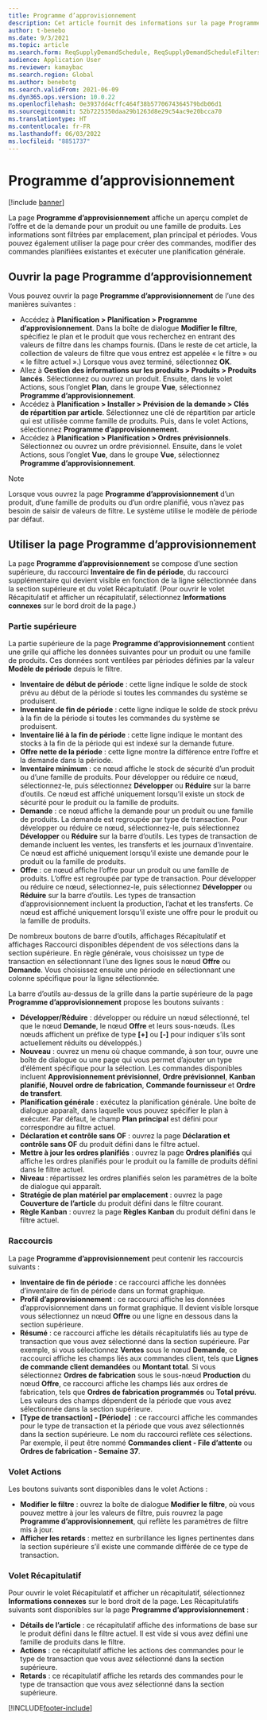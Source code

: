 ```yaml
---
title: Programme d’approvisionnement
description: Cet article fournit des informations sur la page Programme d’approvisionnement et ses fonctionnalités.
author: t-benebo
ms.date: 9/3/2021
ms.topic: article
ms.search.form: ReqSupplyDemandSchedule, ReqSupplyDemandScheduleFilters, ReqSupplyDemandItemDetails, ReqTransFuturesActionsPart, ReqSupplyDemandOverviewLegendPart
audience: Application User
ms.reviewer: kamaybac
ms.search.region: Global
ms.author: benebotg
ms.search.validFrom: 2021-06-09
ms.dyn365.ops.version: 10.0.22
ms.openlocfilehash: 0e3937dd4cffc464f38b5770674364579bdb06d1
ms.sourcegitcommit: 52b7225350daa29b1263d8e29c54ac9e20bcca70
ms.translationtype: HT
ms.contentlocale: fr-FR
ms.lasthandoff: 06/03/2022
ms.locfileid: "8851737"
---
```

# <a name="supply-schedule"></a>Programme d’approvisionnement

[!include [banner](../includes/banner.md)]

La page **Programme d’approvisionnement** affiche un aperçu complet de l’offre et de la demande pour un produit ou une famille de produits. Les informations sont filtrées par emplacement, plan principal et périodes. Vous pouvez également utiliser la page pour créer des commandes, modifier des commandes planifiées existantes et exécuter une planification générale.

## <a name="open-the-supply-schedule-page"></a>Ouvrir la page Programme d’approvisionnement

Vous pouvez ouvrir la page **Programme d’approvisionnement** de l’une des manières suivantes :

- Accédez à **Planification \> Planification \> Programme d’approvisionnement**. Dans la boîte de dialogue **Modifier le filtre**, spécifiez le plan et le produit que vous recherchez en entrant des valeurs de filtre dans les champs fournis. (Dans le reste de cet article, la collection de valeurs de filtre que vous entrez est appelée « le filtre » ou « le filtre actuel ».) Lorsque vous avez terminé, sélectionnez **OK**.
- Allez à **Gestion des informations sur les produits \> Produits \> Produits lancés**. Sélectionnez ou ouvrez un produit. Ensuite, dans le volet Actions, sous l’onglet **Plan**, dans le groupe **Vue**, sélectionnez **Programme d’approvisionnement**.
- Accédez à **Planification \> Installer \> Prévision de la demande \> Clés de répartition par article**. Sélectionnez une clé de répartition par article qui est utilisée comme famille de produits. Puis, dans le volet Actions, sélectionnez **Programme d’approvisionnement**.
- Accédez à **Planification \> Planification \> Ordres prévisionnels**. Sélectionnez ou ouvrez un ordre prévisionnel. Ensuite, dans le volet Actions, sous l’onglet **Vue**, dans le groupe **Vue**, sélectionnez **Programme d’approvisionnement**.

> [!NOTE]
> Lorsque vous ouvrez la page **Programme d’approvisionnement** d’un produit, d’une famille de produits ou d’un ordre planifié, vous n’avez pas besoin de saisir de valeurs de filtre. Le système utilise le modèle de période par défaut.

## <a name="use-the-supply-schedule-page"></a>Utiliser la page Programme d’approvisionnement

La page **Programme d’approvisionnement** se compose d’une section supérieure, du raccourci **Inventaire de fin de période**, du raccourci supplémentaire qui devient visible en fonction de la ligne sélectionnée dans la section supérieure et du volet Récapitulatif. (Pour ouvrir le volet Récapitulatif et afficher un récapitulatif, sélectionnez **Informations connexes** sur le bord droit de la page.)

### <a name="upper-section"></a>Partie supérieure

La partie supérieure de la page **Programme d’approvisionnement** contient une grille qui affiche les données suivantes pour un produit ou une famille de produits. Ces données sont ventilées par périodes définies par la valeur **Modèle de période** depuis le filtre.

- **Inventaire de début de période** : cette ligne indique le solde de stock prévu au début de la période si toutes les commandes du système se produisent.
- **Inventaire de fin de période** : cette ligne indique le solde de stock prévu à la fin de la période si toutes les commandes du système se produisent.
- **Inventaire lié à la fin de période** : cette ligne indique le montant des stocks à la fin de la période qui est indexé sur la demande future.
- **Offre nette de la période** : cette ligne montre la différence entre l’offre et la demande dans la période.
- **Inventaire minimum** : ce nœud affiche le stock de sécurité d’un produit ou d’une famille de produits. Pour développer ou réduire ce nœud, sélectionnez-le, puis sélectionnez **Développer** ou **Réduire** sur la barre d’outils. Ce nœud est affiché uniquement lorsqu’il existe un stock de sécurité pour le produit ou la famille de produits.
- **Demande** : ce nœud affiche la demande pour un produit ou une famille de produits. La demande est regroupée par type de transaction. Pour développer ou réduire ce nœud, sélectionnez-le, puis sélectionnez **Développer** ou **Réduire** sur la barre d’outils. Les types de transaction de demande incluent les ventes, les transferts et les journaux d’inventaire. Ce nœud est affiché uniquement lorsqu’il existe une demande pour le produit ou la famille de produits.
- **Offre** : ce nœud affiche l’offre pour un produit ou une famille de produits. L’offre est regroupée par type de transaction. Pour développer ou réduire ce nœud, sélectionnez-le, puis sélectionnez **Développer** ou **Réduire** sur la barre d’outils. Les types de transaction d’approvisionnement incluent la production, l’achat et les transferts. Ce nœud est affiché uniquement lorsqu’il existe une offre pour le produit ou la famille de produits.

De nombreux boutons de barre d’outils, affichages Récapitulatif et affichages Raccourci disponibles dépendent de vos sélections dans la section supérieure. En règle générale, vous choisissez un type de transaction en sélectionnant l’une des lignes sous le nœud **Offre** ou **Demande**. Vous choisissez ensuite une période en sélectionnant une colonne spécifique pour la ligne sélectionnée.

La barre d’outils au-dessus de la grille dans la partie supérieure de la page **Programme d’approvisionnement** propose les boutons suivants :

- **Développer/Réduire** : développer ou réduire un nœud sélectionné, tel que le nœud **Demande**, le nœud **Offre** et leurs sous-nœuds. (Les nœuds affichent un préfixe de type **\[+\]** ou **\[-\]** pour indiquer s’ils sont actuellement réduits ou développés.)
- **Nouveau** : ouvrez un menu où chaque commande, à son tour, ouvre une boîte de dialogue ou une page qui vous permet d’ajouter un type d’élément spécifique pour la sélection. Les commandes disponibles incluent **Approvisionnement prévisionnel**, **Ordre prévisionnel**, **Kanban planifié**, **Nouvel ordre de fabrication**, **Commande fournisseur** et **Ordre de transfert**.
- **Planification générale** : exécutez la planification générale. Une boîte de dialogue apparaît, dans laquelle vous pouvez spécifier le plan à exécuter. Par défaut, le champ **Plan principal** est défini pour correspondre au filtre actuel.
- **Déclaration et contrôle sans OF** : ouvrez la page **Déclaration et contrôle sans OF** du produit défini dans le filtre actuel.
- **Mettre à jour les ordres planifiés** : ouvrez la page **Ordres planifiés** qui affiche les ordres planifiés pour le produit ou la famille de produits défini dans le filtre actuel.
- **Niveau** : répartissez les ordres planifiés selon les paramètres de la boîte de dialogue qui apparaît.
- **Stratégie de plan matériel par emplacement** : ouvrez la page **Couverture de l’article** du produit défini dans le filtre courant.
- **Règle Kanban** : ouvrez la page **Règles Kanban** du produit défini dans le filtre actuel.

### <a name="fasttabs"></a>Raccourcis

La page **Programme d’approvisionnement** peut contenir les raccourcis suivants :

- **Inventaire de fin de période** : ce raccourci affiche les données d’inventaire de fin de période dans un format graphique.
- **Profil d’approvisionnement** : ce raccourci affiche les données d’approvisionnement dans un format graphique. Il devient visible lorsque vous sélectionnez un nœud **Offre** ou une ligne en dessous dans la section supérieure.
- **Résumé** : ce raccourci affiche les détails récapitulatifs liés au type de transaction que vous avez sélectionné dans la section supérieure. Par exemple, si vous sélectionnez **Ventes** sous le nœud **Demande**, ce raccourci affiche les champs liés aux commandes client, tels que **Lignes de commande client demandées** ou **Montant total**. Si vous sélectionnez **Ordres de fabrication** sous le sous-nœud **Production** du nœud **Offre**, ce raccourci affiche les champs liés aux ordres de fabrication, tels que **Ordres de fabrication programmés** ou **Total prévu**. Les valeurs des champs dépendent de la période que vous avez sélectionnée dans la section supérieure. 
- **\[Type de transaction\] - \[Période\]**  : ce raccourci affiche les commandes pour le type de transaction et la période que vous avez sélectionnés dans la section supérieure. Le nom du raccourci reflète ces sélections. Par exemple, il peut être nommé **Commandes client - File d’attente** ou **Ordres de fabrication - Semaine 37**.

### <a name="action-pane"></a>Volet Actions

Les boutons suivants sont disponibles dans le volet Actions :

- **Modifier le filtre** : ouvrez la boîte de dialogue **Modifier le filtre**, où vous pouvez mettre à jour les valeurs de filtre, puis rouvrez la page **Programme d’approvisionnement**, qui reflète les paramètres de filtre mis à jour.
- **Afficher les retards** : mettez en surbrillance les lignes pertinentes dans la section supérieure s’il existe une commande différée de ce type de transaction.

### <a name="factbox-pane"></a>Volet Récapitulatif

Pour ouvrir le volet Récapitulatif et afficher un récapitulatif, sélectionnez **Informations connexes** sur le bord droit de la page. Les Récapitulatifs suivants sont disponibles sur la page **Programme d’approvisionnement** :

- **Détails de l’article** : ce récapitulatif affiche des informations de base sur le produit défini dans le filtre actuel. Il est vide si vous avez défini une famille de produits dans le filtre.
- **Actions** : ce récapitulatif affiche les actions des commandes pour le type de transaction que vous avez sélectionné dans la section supérieure.
- **Retards** : ce récapitulatif affiche les retards des commandes pour le type de transaction que vous avez sélectionné dans la section supérieure.

[!INCLUDE[footer-include](../../includes/footer-banner.md)]

